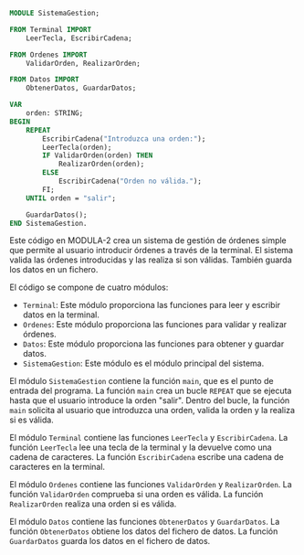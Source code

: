 ```modula-2
MODULE SistemaGestion;

FROM Terminal IMPORT
    LeerTecla, EscribirCadena;

FROM Ordenes IMPORT
    ValidarOrden, RealizarOrden;

FROM Datos IMPORT
    ObtenerDatos, GuardarDatos;

VAR
    orden: STRING;
BEGIN
    REPEAT
        EscribirCadena("Introduzca una orden:");
        LeerTecla(orden);
        IF ValidarOrden(orden) THEN
            RealizarOrden(orden);
        ELSE
            EscribirCadena("Orden no válida.");
        FI;
    UNTIL orden = "salir";

    GuardarDatos();
END SistemaGestion.
```

Este código en MODULA-2 crea un sistema de gestión de órdenes simple que permite al usuario introducir órdenes a través de la terminal. El sistema valida las órdenes introducidas y las realiza si son válidas. También guarda los datos en un fichero.

El código se compone de cuatro módulos:

* `Terminal`: Este módulo proporciona las funciones para leer y escribir datos en la terminal.
* `Ordenes`: Este módulo proporciona las funciones para validar y realizar órdenes.
* `Datos`: Este módulo proporciona las funciones para obtener y guardar datos.
* `SistemaGestion`: Este módulo es el módulo principal del sistema.

El módulo `SistemaGestion` contiene la función `main`, que es el punto de entrada del programa. La función `main` crea un bucle `REPEAT` que se ejecuta hasta que el usuario introduce la orden "salir". Dentro del bucle, la función `main` solicita al usuario que introduzca una orden, valida la orden y la realiza si es válida.

El módulo `Terminal` contiene las funciones `LeerTecla` y `EscribirCadena`. La función `LeerTecla` lee una tecla de la terminal y la devuelve como una cadena de caracteres. La función `EscribirCadena` escribe una cadena de caracteres en la terminal.

El módulo `Ordenes` contiene las funciones `ValidarOrden` y `RealizarOrden`. La función `ValidarOrden` comprueba si una orden es válida. La función `RealizarOrden` realiza una orden si es válida.

El módulo `Datos` contiene las funciones `ObtenerDatos` y `GuardarDatos`. La función `ObtenerDatos` obtiene los datos del fichero de datos. La función `GuardarDatos` guarda los datos en el fichero de datos.